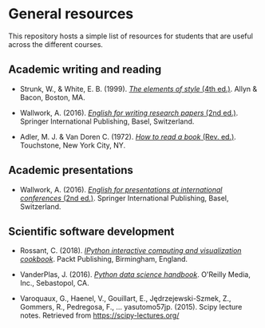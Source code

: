 # General resources

This repository hosts a simple list of resources for students that are useful across the different courses.

## Academic writing and reading

* Strunk, W., & White, E. B. (1999). [*The elements of style* (4th ed.)](https://www.amazon.de/Elements-Style-B-White/dp/020530902X/ref=sr_1_1?keywords=strunk+white&qid=1554104134&s=gateway&sr=8-1). Allyn & Bacon, Boston, MA.

* Wallwork, A. (2016). [*English for writing research papers* (2nd ed.)](https://www.amazon.de/English-Writing-Research-Papers-Academic/dp/B01JO334QK/ref=sr_1_fkmr0_1?keywords=andy+wallwork&qid=1554104165&s=gateway&sr=8-1-fkmr0). Springer International Publishing, Basel, Switzerland.

* Adler, M. J. & Van Doren C. (1972). [*How to read a book* (Rev. ed.)](https://www.amazon.de/How-Read-Book-Mortimer-Adler/dp/0671212095/ref=sr_1_1?keywords=how+to+read+a+book&qid=1554104187&s=gateway&sr=8-1). Touchstone, New York City, NY. 

## Academic presentations

* Wallwork, A. (2016). [*English for presentations at international conferences* (2nd ed.)](https://www.amazon.de/Presentations-International-Conferences-Academic-Research/dp/3319263285/ref=sr_1_fkmr0_1?keywords=andy+wallwork&qid=1554104154&s=gateway&sr=8-1-fkmr0). Springer International Publishing, Basel, Switzerland.

## Scientific software development

* Rossant, C. (2018). [*IPython interactive computing and visualization cookbook*](https://www.packtpub.com/big-data-and-business-intelligence/ipython-interactive-computing-and-visualization-cookbook-second-e). Packt Publishing, Birmingham, England. 

* VanderPlas, J. (2016). [*Python data science handbook*](https://www.oreilly.com/library/view/python-data-science/9781491912126/). O'Reilly Media, Inc., Sebastopol, CA.

* Varoquaux, G., Haenel, V., Gouillart, E., Jędrzejewski-Szmek, Z., Gommers, R., Pedregosa, F., … yasutomo57jp. (2015). Scipy lecture notes. Retrieved from https://scipy-lectures.org/

